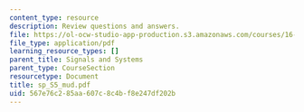 ```yaml
---
content_type: resource
description: Review questions and answers.
file: https://ol-ocw-studio-app-production.s3.amazonaws.com/courses/16-01-unified-engineering-i-ii-iii-iv-fall-2005-spring-2006/567e76c285aa607c8c4bf8e247df202b_sp_S5_mud.pdf
file_type: application/pdf
learning_resource_types: []
parent_title: Signals and Systems
parent_type: CourseSection
resourcetype: Document
title: sp_S5_mud.pdf
uid: 567e76c2-85aa-607c-8c4b-f8e247df202b
---
```

